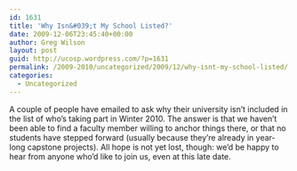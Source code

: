 ```yaml
---
id: 1631
title: 'Why Isn&#039;t My School Listed?'
date: 2009-12-06T23:45:40+00:00
author: Greg Wilson
layout: post
guid: http://ucosp.wordpress.com/?p=1631
permalink: /2009-2010/uncategorized/2009/12/why-isnt-my-school-listed/
categories:
  - Uncategorized
---
```

A couple of people have emailed to ask why their university isn&#8217;t included in the list of who&#8217;s taking part in Winter 2010. The answer is that we haven&#8217;t been able to find a faculty member willing to anchor things there, or that no students have stepped forward (usually because they&#8217;re already in year-long capstone projects). All hope is not yet lost, though: we&#8217;d be happy to hear from anyone who&#8217;d like to join us, even at this late date.